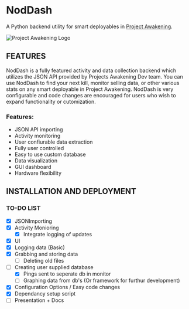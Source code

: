 # NodDash
 A Python backend utility for smart deployables in [Project Awakening](https://phase3.projectawakening.io/). 

 ![Project Awakening Logo](https://harbor-webapp.s3.us-east-2.amazonaws.com/projects/6/global/logo.png)

 ## FEATURES

 NodDash is a fully featured activity and data collection backend which utilizes the JSON API provided by Projects Awakening Dev team. You can use NodDash to find your next kill, monitor selling data, or other various stats on any smart deployable in Project Awakening. NodDash is very configurable and code changes are encouraged for users who wish to expand functionality or cutomization.

 ### Features:

 - JSON API importing
 - Activity monitoring 
 - User confiurable data extraction
 - Fully user controlled
 - Easy to use custom database 
 - Data visualization
 - GUI dashboard
 - Hardware flexibility


 ## INSTALLATION AND DEPLOYMENT





### TO-DO LIST

- [x] JSONImporting
- [x] Activity Monioring 
	- [x] Integrate logging of updates
- [x] UI
- [x] Logging data (Basic)
- [x] Grabbing and storing data
	- [ ] Deleting old files
- [ ] Creating user supplied database
	- [x] Pings sent to seperate db in monitor
	- [ ] Graphing data from db's (Or framework for furthur development)
- [x] Configuration Options / Easy code changes
- [x] Dependancy setup script
- [ ] Presentation + Docs
